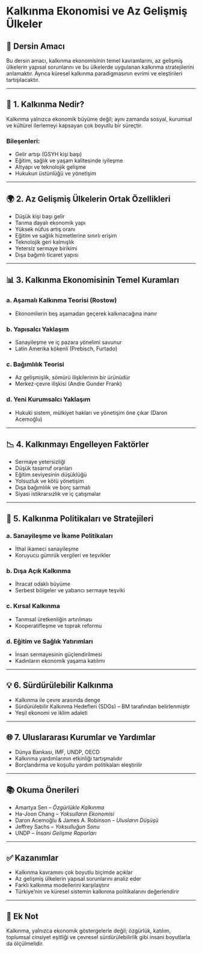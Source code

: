 # Kalkınma Ekonomisi ve Az Gelişmiş Ülkeler

## 🎯 Dersin Amacı

Bu dersin amacı, kalkınma ekonomisinin temel kavramlarını, az gelişmiş ülkelerin yapısal sorunlarını ve bu ülkelerde uygulanan kalkınma stratejilerini anlamaktır. Ayrıca küresel kalkınma paradigmasının evrimi ve eleştirileri tartışılacaktır.

---

## 📌 1. Kalkınma Nedir?

Kalkınma yalnızca ekonomik büyüme değil; aynı zamanda sosyal, kurumsal ve kültürel ilerlemeyi kapsayan çok boyutlu bir süreçtir.

### Bileşenleri:

- Gelir artışı (GSYH kişi başı)
- Eğitim, sağlık ve yaşam kalitesinde iyileşme
- Altyapı ve teknolojik gelişme
- Hukukun üstünlüğü ve yönetişim

---

## 🌍 2. Az Gelişmiş Ülkelerin Ortak Özellikleri

- Düşük kişi başı gelir
- Tarıma dayalı ekonomik yapı
- Yüksek nüfus artış oranı
- Eğitim ve sağlık hizmetlerine sınırlı erişim
- Teknolojik geri kalmışlık
- Yetersiz sermaye birikimi
- Dışa bağımlı ticaret yapısı

---

## 📊 3. Kalkınma Ekonomisinin Temel Kuramları

### a. Aşamalı Kalkınma Teorisi (Rostow)

- Ekonomilerin beş aşamadan geçerek kalkınacağına inanır

### b. Yapısalcı Yaklaşım

- Sanayileşme ve iç pazara yönelimi savunur
- Latin Amerika kökenli (Prebisch, Furtado)

### c. Bağımlılık Teorisi

- Az gelişmişlik, sömürü ilişkilerinin bir ürünüdür
- Merkez-çevre ilişkisi (Andre Gunder Frank)

### d. Yeni Kurumsalcı Yaklaşım

- Hukuki sistem, mülkiyet hakları ve yönetişim öne çıkar (Daron Acemoğlu)

---

## 📉 4. Kalkınmayı Engelleyen Faktörler

- Sermaye yetersizliği
- Düşük tasarruf oranları
- Eğitim seviyesinin düşüklüğü
- Yolsuzluk ve kötü yönetişim
- Dışa bağımlılık ve borç sarmalı
- Siyasi istikrarsızlık ve iç çatışmalar

---

## 🚧 5. Kalkınma Politikaları ve Stratejileri

### a. Sanayileşme ve İkame Politikaları

- İthal ikameci sanayileşme
- Koruyucu gümrük vergileri ve teşvikler

### b. Dışa Açık Kalkınma

- İhracat odaklı büyüme
- Serbest bölgeler ve yabancı sermaye teşviki

### c. Kırsal Kalkınma

- Tarımsal üretkenliğin artırılması
- Kooperatifleşme ve toprak reformu

### d. Eğitim ve Sağlık Yatırımları

- İnsan sermayesinin güçlendirilmesi
- Kadınların ekonomik yaşama katılımı

---

## 💡 6. Sürdürülebilir Kalkınma

- Kalkınma ile çevre arasında denge
- Sürdürülebilir Kalkınma Hedefleri (SDGs) – BM tarafından belirlenmiştir
- Yeşil ekonomi ve iklim adaleti

---

## 🌐 7. Uluslararası Kurumlar ve Yardımlar

- Dünya Bankası, IMF, UNDP, OECD
- Kalkınma yardımlarının etkinliği tartışmalıdır
- Borçlandırma ve koşullu yardım politikaları eleştirilir

---

## 📚 Okuma Önerileri

- Amartya Sen – _Özgürlükle Kalkınma_
- Ha-Joon Chang – _Yoksulların Ekonomisi_
- Daron Acemoğlu & James A. Robinson – _Ulusların Düşüşü_
- Jeffrey Sachs – _Yoksulluğun Sonu_
- UNDP – _İnsani Gelişme Raporları_

---

## ✅ Kazanımlar

- Kalkınma kavramını çok boyutlu biçimde açıklar
- Az gelişmiş ülkelerin yapısal sorunlarını analiz eder
- Farklı kalkınma modellerini karşılaştırır
- Türkiye’nin ve küresel sistemin kalkınma politikalarını değerlendirir

---

## 📌 Ek Not

Kalkınma, yalnızca ekonomik göstergelerle değil; özgürlük, katılım, toplumsal cinsiyet eşitliği ve çevresel sürdürülebilirlik gibi insani boyutlarla da ölçülmelidir.
